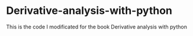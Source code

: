 # Derivative-analysis-with-python
This is the code I modificated for the book Derivative analysis with python

